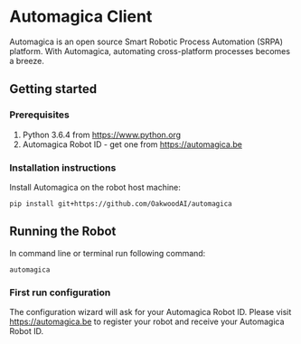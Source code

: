 # Automagica Client
Automagica is an open source Smart Robotic Process Automation (SRPA) platform. With Automagica, automating cross-platform processes becomes a breeze.

## Getting started

### Prerequisites
1. Python 3.6.4 from https://www.python.org
2. Automagica Robot ID - get one from https://automagica.be

### Installation instructions
Install Automagica on the robot host machine:
```
pip install git+https://github.com/OakwoodAI/automagica
```
## Running the Robot
In command line or terminal run following command:
```
automagica
```
### First run configuration
The configuration wizard will ask for your Automagica Robot ID. Please visit https://automagica.be to register your robot and receive your Automagica Robot ID.